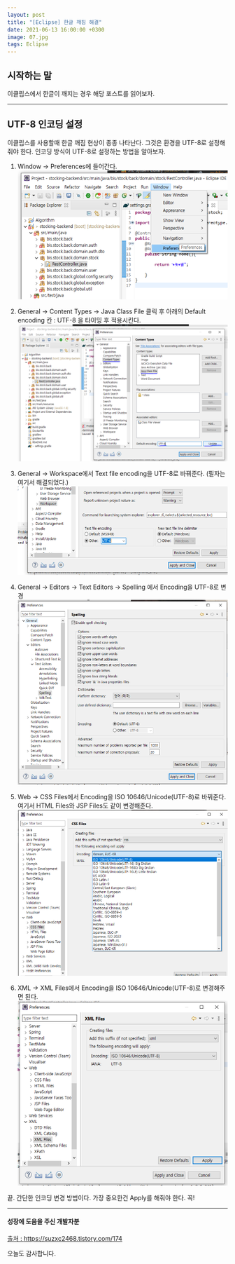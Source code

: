 ```yaml
---
layout: post
title: "[Eclipse] 한글 깨짐 해결"
date: 2021-06-13 16:00:00 +0300
image: 07.jpg
tags: Eclipse
---
```


## 시작하는 말

이클립스에서 한글이 깨지는 경우 해당 포스트를 읽어보자.

---

## UTF-8 인코딩 설정

이클립스를 사용할때 한글 깨짐 현상이 종종 나타난다. 그것은 환경을 UTF-8로 설정해줘야 한다. 인코딩 방식이 UTF-8로 설정하는 방법을 알아보자.

1. Window -> Preferences에 들어간다.  
   ![UTF-8](/images/UTF8e1.png)

2. General -> Content Types -> Java Class File 클릭 후 아래의 Default encoding 칸 : UTF-8 을 타이밍 후 적용시킨다.  
   ![UTF-8](/images/UTF8e2.png)

3. General -> Workspace에서 Text file encoding을 UTF-8로 바꿔준다. (필자는 여기서 해결되었다.)  
   ![UTF-8](/images/UTF8e3.png)

4. General -> Editors -> Text Editors -> Spelling 에서 Encoding을 UTF-8로 변경  
   ![UTF-8](/images/UTF8e4.png)

5. Web -> CSS Files에서 Encoding을 ISO 10646/Unicode(UTF-8)로 바꿔준다.  
    여기서 HTML Files와 JSP Files도 같이 변경해준다.
   ![UTF-8](/images/UTF8e5.png)

6. XML -> XML Files에서 Encoding을 ISO 10646/Unicode(UTF-8)로 변경해주면 된다.
   ![UTF-8](/images/UTF8e6.png)

끝. 간단한 인코딩 변경 방법이다. 가장 중요한건 Apply를 해줘야 한다. 꼭!

---

#### 성장에 도움을 주신 개발자분

[출처 : ](https://suzxc2468.tistory.com/174) https://suzxc2468.tistory.com/174

오늘도 감사합니다.
